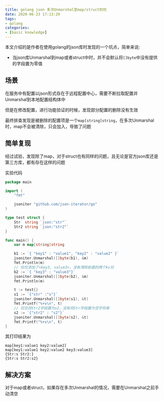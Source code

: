 ```yaml
---
title: golang json 多次Unmarshal至map/struct的坑
date: 2020-06-23 17:13:29
tags:
- golang
categories:
- [basic knowledge]
---
```


本文介绍的是作者在使用golang的json库时发现的一个坑点，简单来说:

- 当json库Unmarshal到map或者struct中时，并不会默认将`[]byte`中没有提供的字段置为零值

<!-- more -->

## 场景

在服务中有配置以json形式存在于远程配置中心，需要不断拉取配置并Unmarshal到本地配置结构体中

但是在修改配置，进行功能验证的时候，发现部分配置的删除没有生效

最终排查发现是被删除的配置项是一个`map[string]string`，在多次Unmarshal时，map不会被清除，只会加入，导致了问题

## 简单复现

经过试验，发现除了map，对于struct也有同样的问题，且无论是官方json库还是第三方库，都有存在这样的问题

实验代码

```go
package main

import (
    "fmt"

    jsoniter "github.com/json-iterator/go"
)

type test struct {
    Str  string `json:"str"`
    Str2 string `json:"str2"`
}

func main() {
    var m map[string]string

    b1 := `{ "key1" : "value1", "key2" : "value2" }`
    jsoniter.Unmarshal([]byte(b1), &m)
    fmt.Println(m)
    // 仅仅添加了<key3, value3>，没有清除前面的两个kv对
    b2 := `{ "key3" : "value3"}`
    jsoniter.Unmarshal([]byte(b2), &m)
    fmt.Println(m)

    t := test{}
    s1 := `{"str" :"s"}`
    jsoniter.Unmarshal([]byte(s1), &t)
    fmt.Printf("%+v\n", t)
    // 仅仅将Str2字段置为s2，没有将Str字段置为空字符串
    s2 := `{"str2" : "s2"}`
    jsoniter.Unmarshal([]byte(s2), &t)
    fmt.Printf("%+v\n", t)
}
```

其打印结果为

```text
map[key1:value1 key2:value2]
map[key1:value1 key2:value2 key3:value3]
{Str:s Str2:}
{Str:s Str2:s2}
```

## 解决方案

对于map或者struct，如果存在多次Unmarshal的情况，需要在Unmarshal之前手动清空
